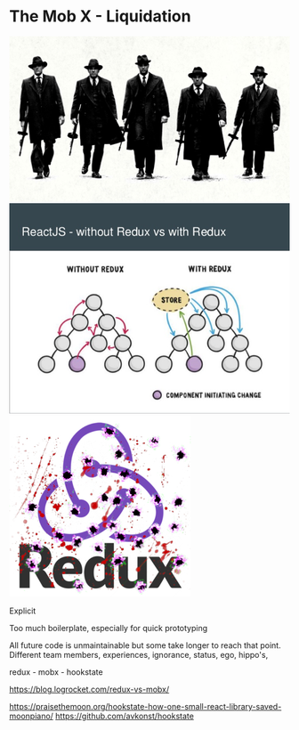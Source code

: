 # The Mob X - Liquidation

<img src="../assets/mob/mob_cover.jpg" />

<img src="../assets/mob/redux_explained.jpg" />

<img src="../assets/mob/redux_shootout.jpg" />

Explicit

Too much boilerplate, especially for quick prototyping

All future code is unmaintainable but some take longer to reach that point.
Different team members, experiences, ignorance, status, ego, hippo's,  

redux - mobx - hookstate


https://blog.logrocket.com/redux-vs-mobx/

https://praisethemoon.org/hookstate-how-one-small-react-library-saved-moonpiano/
https://github.com/avkonst/hookstate
